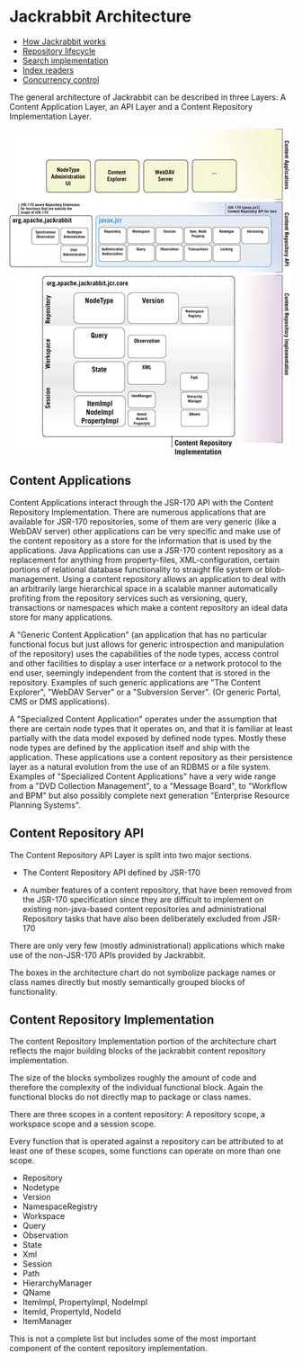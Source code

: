 <!--
   Licensed to the Apache Software Foundation (ASF) under one or more
   contributor license agreements.  See the NOTICE file distributed with
   this work for additional information regarding copyright ownership.
   The ASF licenses this file to You under the Apache License, Version 2.0
   (the "License"); you may not use this file except in compliance with
   the License.  You may obtain a copy of the License at

       http://www.apache.org/licenses/LICENSE-2.0

   Unless required by applicable law or agreed to in writing, software
   distributed under the License is distributed on an "AS IS" BASIS,
   WITHOUT WARRANTIES OR CONDITIONS OF ANY KIND, either express or implied.
   See the License for the specific language governing permissions and
   limitations under the License.
-->

Jackrabbit Architecture
=======================
* [How Jackrabbit works](how-jackrabbit-works.html)
* [Repository lifecycle](repository-lifecycle.html)
* [Search implementation](search-implementation.html)
* [Index readers](index-readers.html)
* [Concurrency control](concurrency-control.html)

The general architecture of Jackrabbit can be described in three Layers: A
Content Application Layer, an API Layer and a Content Repository
Implementation Layer.

![Jackrabbit Architecture Overview](jackrabbit-architecture.png)

Content Applications
--------------------
Content Applications interact through the JSR-170 API with the Content
Repository Implementation. There are numerous applications that are
available for JSR-170 repositories, some of them are very generic (like a
WebDAV server) other applications can be very specific and make use of the
content repository as a store for the information that is used by the
applications. Java Applications can use a JSR-170 content repository as a
replacement for anything from property-files, XML-configuration, certain
portions of relational database functionality to straight file system or
blob-management. Using a content repository allows an application to deal
with an arbitrarily large hierarchical space in a scalable manner
automatically profiting from the repository services such as versioning,
query, transactions or namespaces which make a content repository an ideal
data store for many applications.

A "Generic Content Application" (an application that has no particular
functional focus but just allows for generic introspection and manipulation
of the repository) uses the capabilities of the node types, access control
and other facilities to display a user interface or a network protocol to
the end user, seemingly independent from the content that is stored in the
repository. Examples of such generic applications are "The Content
Explorer", "WebDAV Server" or a "Subversion Server". (Or generic Portal,
CMS or DMS applications).

A "Specialized Content Application" operates under the assumption that
there are certain node types that it operates on, and that it is familiar
at least partially with the data model exposed by defined node types.
Mostly these node types are defined by the application itself and ship with
the application. These applications use a content repository as their
persistence layer as a natural evolution from the use of an RDBMS or a file
system. Examples of "Specialized Content Applications" have a very wide
range from a "DVD Collection Management", to a "Message Board", to
"Workflow and BPM" but also possibly complete next generation "Enterprise
Resource Planning Systems".


Content Repository API
----------------------
The Content Repository API Layer is split into two major sections.

* The Content Repository API defined by JSR-170

* A number features of a content repository, that have been removed from
the JSR-170 specification since they are difficult to implement on existing
non-java-based content repositories and administrational Repository tasks
that have also been deliberately excluded from JSR-170

There are only very few (mostly administrational) applications which make
use of the non-JSR-170 APIs provided by Jackrabbit.

The boxes in the architecture chart do not symbolize package names or class
names directly but mostly semantically grouped blocks of functionality.


Content Repository Implementation
---------------------------------
The content Repository Implementation portion of the architecture chart
reflects the major building blocks of the jackrabbit content repository
implementation.

The size of the blocks symbolizes roughly the amount of code and therefore
the complexity of the individual functional block. Again the functional
blocks do not directly map to package or class names.

There are three scopes in a content repository: A repository scope, a
workspace scope and a session scope.

Every function that is operated against a repository can be attributed to
at least one of these scopes, some functions can operate on more than one
scope.

* Repository
* Nodetype
* Version
* NamespaceRegistry
* Workspace
* Query
* Observation
* State
* Xml
* Session
* Path
* HierarchyManager
* QName
* ItemImpl, PropertyImpl, NodeImpl
* ItemId, PropertyId, NodeId
* ItemManager

This is not a complete list but includes some of the most important
component of the content repository implementation.

